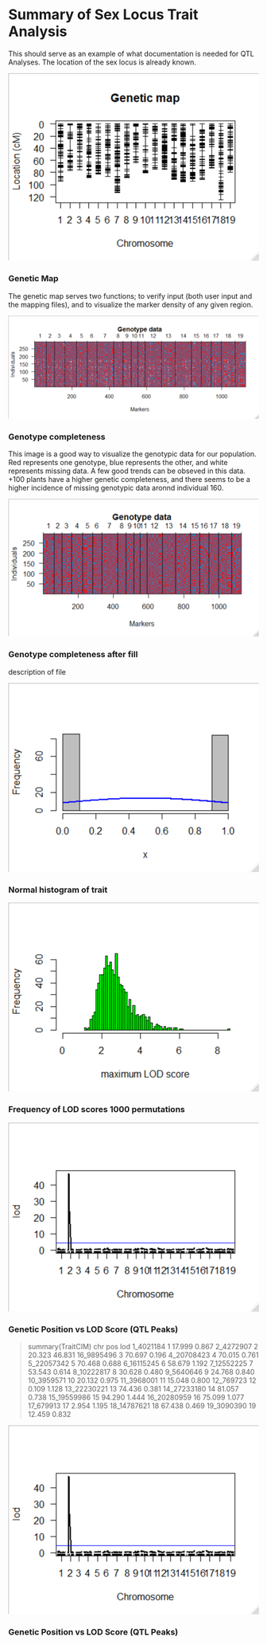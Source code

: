 # Summary of Sex Locus Trait Analysis
This should serve as an example of what documentation is needed for QTL Analyses. The location of the sex locus is already known. 

![Genetic Map](https://github.com/Kovacs-Lab/Aim-3/blob/master/QTL_mapping/docs/images/Genetic_Map-Sex_Summary.png "Genetic Map")
### Genetic Map
The genetic map serves two functions; to verify input (both user input and the mapping files), and to visualize the marker density of any given region.


![Genotype Completeness](https://github.com/Kovacs-Lab/Aim-3/blob/master/QTL_mapping/docs/images/Genotype_completeness-Sex_Summary.png "Genotype Compleness")
### Genotype completeness
This image is a good way to visualize the genotypic data for our population. Red represents one genotype, blue represents the other, and white represents missing data. A few good trends can be obseved in this data. +100 plants have a higher genetic completeness, and there seems to be a higher incidence of missing genotypic data aronnd individual 160. 


![Genotype Completeness After Fill](https://github.com/Kovacs-Lab/Aim-3/blob/master/QTL_mapping/docs/images/Genotype_completeness_after_fill.geno-Sex_Summary.png "Genotype Completeness After Fill")
### Genotype completeness after fill
description of file


![Normal Histogram of Trait](https://github.com/Kovacs-Lab/Aim-3/blob/master/QTL_mapping/docs/images/Normal_Histogram_of_Trait-Sex_Summary.png "Normal Histogram of Trait")
### Normal histogram of trait


![Frequency of LOD Scores 1000 Permutations](https://github.com/Kovacs-Lab/Aim-3/blob/master/QTL_mapping/docs/images/Fquency_of_LOD_Scores_1000_Permutations-Sex_Summary.png "Frequency of LOD Scores 1000 Permutations")
### Frequency of LOD scores 1000 permutations


![Genetic Position vs LOD Score (QTL Peaks)](https://github.com/Kovacs-Lab/Aim-3/blob/master/QTL_mapping/docs/images/Genetic_Position_vs_LOD_Score_(QTL_Peaks)-Sex_Summary.png "Genetic Position vs LOD Score (QTL Peaks)")
### Genetic Position vs LOD Score (QTL Peaks)


> summary(TraitCIM)
            chr    pos    lod
1_4021184     1 17.999  0.867
2_4272907     2 20.323 46.831
16_9895496    3 70.697  0.196
4_20708423    4 70.015  0.761
5_22057342    5 70.468  0.688
6_16115245    6 58.679  1.192
7_12552225    7 53.543  0.614
8_10222817    8 30.628  0.480
9_5640646     9 24.768  0.840
10_3959571   10 20.132  0.975
11_3968001   11 15.048  0.800
12_769723    12  0.109  1.128
13_22230221  13 74.436  0.381
14_27233180  14 81.057  0.738
15_19559986  15 94.290  1.444
16_20280959  16 75.099  1.077
17_679913    17  2.954  1.195
18_14787621  18 67.438  0.469
19_3090390   19 12.459  0.832


![Genetic Position vs LOD Score (QTL Peaks)](https://github.com/Kovacs-Lab/Aim-3/blob/master/QTL_mapping/docs/images/Genetic_Position_vs_LOD_Score_(QTL_Peaks)-Sex_Summary.png "Genetic Position vs LOD Score (QTL Peaks)")
### Genetic Position vs LOD Score (QTL Peaks)
